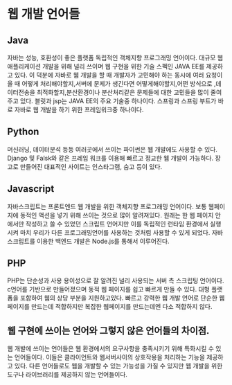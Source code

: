 # 웹 개발 언어들

## Java
 자바는 성능, 호환성이 좋은 플랫폼 독립적인 객체지향 프로그래밍 언어이다. 대규모 웹 애플리케이션 개발을 위해 널리 쓰이며 웹 구현을 위한 기술 스펙인 JAVA EE를 제공하고 있다. 이 덕분에 자바로 웹 개발을 할 때 개발자가 고민해야 하는 동시에 여러 요청이 올 때 어떻게 처리해야할지,서버에 문제가 생긴다면 어떻게해야할지,어떤 방식으로 ,데이터전송을 최적화할지,분산환경이나 분산처리같은 문제들에 대한 고민들을 많이 줄여주고 있다. 블릿과 jsp는 JAVA EE의 주요 기술중 하나이다. 스프링과 스프링 부트가 바로 자바로 웹 개발을 하기 위한 프레임워크중 하나이다.

## Python
 머신러닝, 데이터분석 등등 여러곳에서 쓰이는 파이썬은 웹 개발에도 사용할 수 있다. Django 및 Falsk와 같은 프레임 워크를 이용해 빠르고 정교한 웹 개발이 가능하다. 장고로 만들어진 대표적인 사이트는 인스타그램, 숨고 등이 있다.

## Javascript
 자바스크립트는 프론트엔드 웹 개발을 위한 객체지향 프로그래밍 언어이다. 보통 웹페이지에 동적인 액션을 넣기 위해 쓰이는 것으로 많이 알려져있다. 원래는 한 웹 페이지 안에서만 작성하고 쓸 수 있었던 스크립트 언어지만 이를 독립적인 런타임 환경에서 실행시켜 마치 우리가 다른 프로그래밍언어를 사용하는 것처럼 사용할 수 있게 되었다. 자바스크립트를 이용한 백엔드 개발은 Node.js를 통해서 이루어진다.

## PHP
 PHP는 단순성과 사용 용이성으로 잘 알려진 널리 사용되는 서버 측 스크립팅 언어이다. c언어를 기반으로 만들어졌으며 동적 웹 페이지를 쉽고 빠르게 만들 수 있다. 대형 플랫폼을 포함하여 웹의 상당 부분을 지원하고있다. 
 빠르고 강력한 웹 개발 언어로 단순한 웹 페이지를 만드는데 적합하지만 복잡한 웹페이지를 만드는데엔 다소 적합하지 않다.

## 웹 구현에 쓰이는 언어와 그렇지 않은 언어들의 차이점.
 웹 개발에 쓰이는 언어들은 웹 환경에서의 요구사항을 충족시키기 위해 특화시킬 수 있는 언어들이다. 이들은 클라이언트와 웹서버사이의 상호작용을 처리하는 기능을 제공하고 있다. 다른 언어들로도 웹을 개발할 수 있는 가능성을 가질 수 있지만 웹 개발을 위한 도구나 라이브러리를 제공하지 않는 언어들이다.